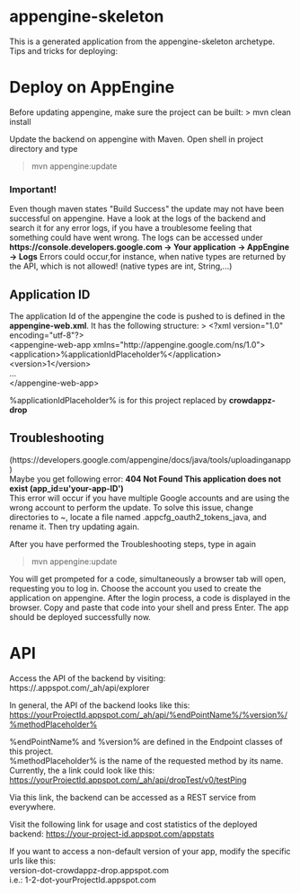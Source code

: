 appengine-skeleton
=============================

This is a generated application from the appengine-skeleton archetype.
Tips and tricks for deploying:

<h1>Deploy on AppEngine</h1>
Before updating appengine, make sure the project can be built:
> mvn clean install

Update the backend on appengine with Maven.
Open shell in project directory and type
> mvn appengine:update

<h3>Important!</h3>
Even though maven states "Build Success" the update may not have been successful on appengine. Have a look at the logs of the backend and search it for any error logs, if you have a troublesome feeling that something could have went wrong.
The logs can be accessed under <b>https://console.developers.google.com -> Your application -> AppEngine -> Logs</b>
Errors could occur,for instance,  when native types are returned by the API, which is not allowed! (native types are int, String,...)

<h2>Application ID</h2>
The application Id of the appengine the code is pushed to is defined in the <b>appengine-web.xml</b>.
It has the following structure:
> &lt;?xml version="1.0" encoding="utf-8"?><br/>
    &lt;appengine-web-app xmlns="http://appengine.google.com/ns/1.0"><br/>
         &lt;application>%applicationIdPlaceholder%&lt;/application><br/>
        &lt;version>1&lt;/version><br/>
         ...<br/>
    &lt;/appengine-web-app>

%applicationIdPlaceholder% is for this project replaced by <b>crowdappz-drop</b>

<h2>Troubleshooting</h2> (https://developers.google.com/appengine/docs/java/tools/uploadinganapp)<br/>
Maybe you get following error: <b>404 Not Found This application does not exist (app_id=u'your-app-ID')</b><br/>
This error will occur if you have multiple Google accounts and are using the wrong account to perform the update.
To solve this issue, change directories to ~, locate a file named .appcfg_oauth2_tokens_java, and rename it. Then try updating again.

After you have performed the Troubleshooting steps, type in again 
> mvn appengine:update

You will get prompeted for a code, simultaneously a browser tab will open, requesting you to log in. Choose the account you used to create the application on appengine. After the login process, a code is displayed in the browser. Copy and paste that code into your shell and press Enter. The app should be deployed successfully now.

<h1>API</h1>
Access the API of the backend by visiting: https://<your-project-id>.appspot.com/_ah/api/explorer

In general, the API of the backend looks like this: https://yourProjectId.appspot.com/_ah/api/%endPointName%/%version%/%methodPlaceholder%

%endPointName% and %version% are defined in the Endpoint classes of this project. <br/>
%methodPlaceholder% is the name of the requested method by its name.
Currently, the a link could look like this:
https://yourProjectId.appspot.com/_ah/api/dropTest/v0/testPing

Via this link, the backend can be accessed as a REST service from everywhere.

Visit the following link for usage and cost statistics of the deployed backend: https://your-project-id.appspot.com/appstats

If you want to access a non-default version of your app, modify the specific urls like this: <br/> version-dot-crowdappz-drop.appspot.com <br/>
i.e.: 1-2-dot-yourProjectId.appspot.com
